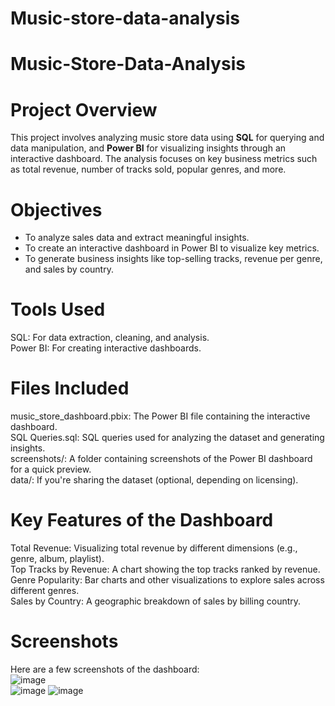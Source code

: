 # Music-store-data-analysis
# Music-Store-Data-Analysis
# Project Overview
This project involves analyzing music store data using **SQL** for querying and data manipulation, and **Power BI** for visualizing insights through an interactive dashboard. The analysis focuses on key business metrics such as total revenue, number of tracks sold, popular genres, and more.
# Objectives
* To analyze sales data and extract meaningful insights.
* To create an interactive dashboard in Power BI to visualize key metrics.
* To generate business insights like top-selling tracks, revenue per genre, and sales by country.
# Tools Used
SQL: For data extraction, cleaning, and analysis.  
Power BI: For creating interactive dashboards.  

# Files Included
music_store_dashboard.pbix: The Power BI file containing the interactive dashboard.  
SQL Queries.sql: SQL queries used for analyzing the dataset and generating insights.  
screenshots/: A folder containing screenshots of the Power BI dashboard for a quick preview.  
data/: If you're sharing the dataset (optional, depending on licensing).  
# Key Features of the Dashboard
Total Revenue: Visualizing total revenue by different dimensions (e.g., genre, album, playlist).  
Top Tracks by Revenue: A chart showing the top tracks ranked by revenue.  
Genre Popularity: Bar charts and other visualizations to explore sales across different genres.  
Sales by Country: A geographic breakdown of sales by billing country.  

# Screenshots
Here are a few screenshots of the dashboard:  
![image](https://github.com/user-attachments/assets/1a0b7c4e-536c-4cce-8d64-a6eff9cf3d94)  
![image](https://github.com/user-attachments/assets/b3d8160d-4277-4006-9402-beaadbd37683)
![image](https://github.com/user-attachments/assets/0536dab3-b810-4a9b-a065-86165190f273)
